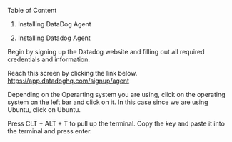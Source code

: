 Table of Content
  1. Installing DataDog Agent
  
  
  
  1. Installing Datadog Agent
  
Begin by signing up the Datadog website and filling out all required credentials and information.
  
Reach this screen by clicking the link below.
  https://app.datadoghq.com/signup/agent
  
Depending on the Operarting system you are using, click on the operating system on the left bar and click on it. In this case since we are using Ubuntu, click on Ubuntu.
  
Press CLT + ALT + T to pull up the terminal. Copy the key and paste it into the terminal and press enter.

